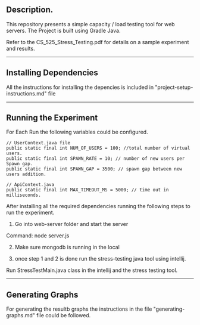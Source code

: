 ## Description.

This repository presents a simple capacity / load testing tool for web servers. The Project is built using Gradle Java.

Refer to the CS_525_Stress_Testing.pdf for details on a sample experiment and results.

--------------------------------------------------------------------------------------------------------------------------------------------

## Installing Dependencies

All the instructions for installing the depencies is included in "project-setup-instructions.md" file

--------------------------------------------------------------------------------------------------------------------------------------------

## Running the Experiment


For Each Run the following variables could be configured.

    // UserContext.java file
    public static final int NUM_OF_USERS = 100; //total number of virtual users.
    public static final int SPAWN_RATE = 10; // number of new users per Spawn gap.
    public static final int SPAWN_GAP = 3500; // spawn gap between new users addition.

    // ApiContext.java
    public static final int MAX_TIMEOUT_MS = 5000; // time out in milliseconds.


After installing all the required dependencies running the following steps to run the experiment.

1. Go into web-server folder and start the server

Command: node server.js

2. Make sure mongodb is running in the local

3. once step 1 and 2 is done run the stress-testing java tool using intellij.

Run StressTestMain.java class in the intellij and the stress testing tool.


--------------------------------------------------------------------------------------------------------------------------------------------

## Generating Graphs

For generating the resultb graphs the instructions in the file "generating-graphs.md" file could be followed.

